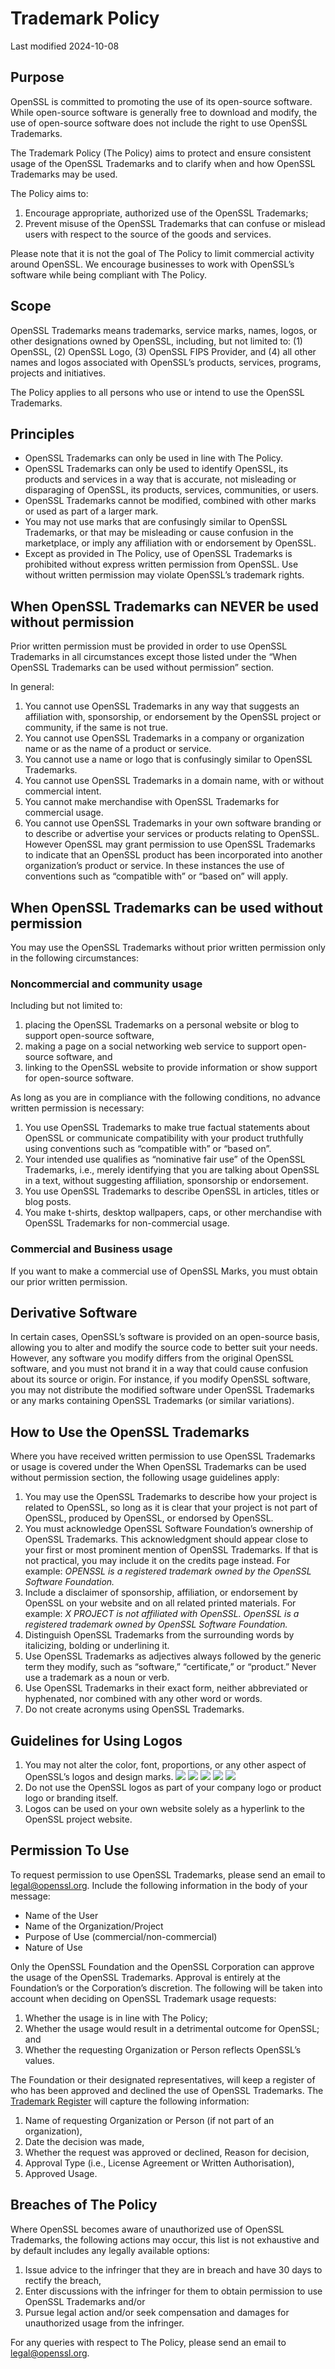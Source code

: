 # Trademark Policy

Last modified 2024-10-08

## Purpose

OpenSSL is committed to promoting the use of its open-source software. While
open-source software is generally free to download and modify, the use of
open-source software does not include the right to use OpenSSL Trademarks.

The Trademark Policy (The Policy) aims to protect and ensure consistent usage
of the OpenSSL Trademarks and to clarify when and how OpenSSL Trademarks may be
used.

The Policy aims to:

1. Encourage appropriate, authorized use of the OpenSSL Trademarks;
2. Prevent misuse of the OpenSSL Trademarks that can confuse or mislead users
   with respect to the source of the goods and services.

Please note that it is not the goal of The Policy to limit commercial
activity around OpenSSL. We encourage businesses to work with OpenSSL’s software
while being compliant with The Policy.

## Scope

OpenSSL Trademarks means trademarks, service marks, names, logos, or other
designations owned by OpenSSL, including, but not limited to: (1) OpenSSL,
(2) OpenSSL Logo, (3) OpenSSL FIPS Provider, and (4) all other names and logos
associated with OpenSSL’s products, services, programs, projects and
initiatives.

The Policy applies to all persons who use or intend to use the OpenSSL
Trademarks.

## Principles

* OpenSSL Trademarks can only be used in line with The Policy.
* OpenSSL Trademarks can only be used to identify OpenSSL, its products and
services in a way that is accurate, not misleading or disparaging of
OpenSSL, its products, services, communities, or users.
* OpenSSL Trademarks cannot be modified, combined with other marks or used as
part of a larger mark.
* You may not use marks that are confusingly similar to OpenSSL Trademarks, or
that may be misleading or cause confusion in the marketplace, or imply any
affiliation with or endorsement by OpenSSL.
* Except as provided in The Policy, use of OpenSSL Trademarks is prohibited
without express written permission from OpenSSL. Use without written
permission may violate OpenSSL’s trademark rights.

## When OpenSSL Trademarks can NEVER be used without permission

Prior written permission must be provided in order to use OpenSSL Trademarks in
all circumstances except those listed under the “When OpenSSL Trademarks can be
used without permission” section.

In general:

1. You cannot use OpenSSL Trademarks in any way that suggests an affiliation
   with, sponsorship, or endorsement by the OpenSSL project or community, if the
   same is not true.
2. You cannot use OpenSSL Trademarks in a company or organization name or as the
   name of a product or service.
3. You cannot use a name or logo that is confusingly similar to OpenSSL
   Trademarks.
4. You cannot use OpenSSL Trademarks in a domain name, with or without
   commercial intent.
5. You cannot make merchandise with OpenSSL Trademarks for commercial usage.
6. You cannot use OpenSSL Trademarks in your own software branding or to
   describe or advertise your services or products relating to OpenSSL. However
   OpenSSL may grant permission to use OpenSSL Trademarks to indicate that an
   OpenSSL product has been incorporated into another organization’s product or
   service. In these instances the use of conventions such as “compatible with”
   or “based on” will apply.

## When OpenSSL Trademarks can be used without permission

You may use the OpenSSL Trademarks without prior written permission only in the
following circumstances:

### Noncommercial and community usage

Including but not limited to:
1. placing the OpenSSL Trademarks on a personal website or blog to support
   open-source software,
2. making a page on a social networking web service to support open-source
   software, and
3. linking to the OpenSSL website to provide information or show support for
   open-source software.

As long as you are in compliance with the following conditions, no advance
written permission is necessary:

1. You use OpenSSL Trademarks to make true factual statements about OpenSSL or
   communicate compatibility with your product truthfully using conventions such
   as “compatible with” or “based on”.
2. Your intended use qualifies as “nominative fair use” of the OpenSSL
   Trademarks, i.e., merely identifying that you are talking about OpenSSL in a
   text, without suggesting affiliation, sponsorship or endorsement.
3. You use OpenSSL Trademarks to describe OpenSSL in articles, titles or blog
   posts.
4. You make t-shirts, desktop wallpapers, caps, or other merchandise with
   OpenSSL Trademarks for non-commercial usage.

### Commercial and Business usage

If you want to make a commercial use of OpenSSL Marks, you must obtain our prior
written permission.

## Derivative Software

In certain cases, OpenSSL’s software is provided on an open-source basis,
allowing you to alter and modify the source code to better suit your needs.
However, any software you modify differs from the original OpenSSL software, and
you must not brand it in a way that could cause confusion about its source or
origin. For instance, if you modify OpenSSL software, you may not distribute the
modified software under OpenSSL Trademarks or any marks containing OpenSSL
Trademarks (or similar variations).

## How to Use the OpenSSL Trademarks

Where you have received written permission to use OpenSSL Trademarks or usage is
covered under the When OpenSSL Trademarks can be used without permission
section, the following usage guidelines apply:

1. You may use the OpenSSL Trademarks to describe how your project is related to
   OpenSSL, so long as it is clear that your project is not part of OpenSSL,
   produced by OpenSSL, or endorsed by OpenSSL.
2. You must acknowledge OpenSSL Software Foundation’s ownership of OpenSSL
   Trademarks. This acknowledgment should appear close to your first or most
   prominent mention of OpenSSL Trademarks. If that is not practical, you may
   include it on the credits page instead. For example:
   *OPENSSL is a registered trademark owned by the OpenSSL Software Foundation.*
3. Include a disclaimer of sponsorship, affiliation, or endorsement by OpenSSL
   on your website and on all related printed materials. For example:
   *X PROJECT is not affiliated with OpenSSL. OpenSSL is a registered trademark
   owned by OpenSSL Software Foundation.*
4. Distinguish OpenSSL Trademarks from the surrounding words by italicizing,
   bolding or underlining it.
5. Use OpenSSL Trademarks as adjectives always followed by the generic term they
   modify, such as “software,” “certificate,” or “product.” Never use a
   trademark as a noun or verb.
6. Use OpenSSL Trademarks in their exact form, neither abbreviated or
   hyphenated, nor combined with any other word or words.
7. Do not create acronyms using OpenSSL Trademarks.

## Guidelines for Using Logos

1. You may not alter the color, font, proportions, or any other aspect of
   OpenSSL’s logos and design marks.
   ![](OpenSSL_Library.jpg)
   ![](OpenSSL_Projects.jpg)
   ![](OpenSSL_Mission.jpg)
   ![](OpenSSL_Foundation.jpg)
   ![](OpenSSL_Corporation.jpg)
2. Do not use the OpenSSL logos as part of your company logo or product logo or
   branding itself.
3. Logos can be used on your own website solely as a hyperlink to the OpenSSL
   project website.

## Permission To Use

To request permission to use OpenSSL Trademarks, please send an email to
[legal@openssl.org](mailto:legal@openssl.org).
Include the following information in the body of your message:

* Name of the User
* Name of the Organization/Project
* Purpose of Use (commercial/non-commercial)
* Nature of Use

Only the OpenSSL Foundation and the OpenSSL Corporation can approve the usage of
the OpenSSL Trademarks. Approval is entirely at the Foundation’s or the
Corporation’s discretion. The following will be taken into account when deciding
on OpenSSL Trademark usage requests:

1. Whether the usage is in line with The Policy;
2. Whether the usage would result in a detrimental outcome for OpenSSL; and
3. Whether the requesting Organization or Person reflects OpenSSL’s values.

The Foundation or their designated representatives, will keep a register of who
has been approved and declined the use of OpenSSL Trademarks. The
[Trademark Register] will capture the following information:

1. Name of requesting Organization or Person (if not part of an organization),
2. Date the decision was made,
3. Whether the request was approved or declined, Reason for decision,
4. Approval Type (i.e., License Agreement or Written Authorisation),
5. Approved Usage.

## Breaches of The Policy

Where OpenSSL becomes aware of unauthorized use of OpenSSL Trademarks, the
following actions may occur, this list is not exhaustive and by default includes
any legally available options:

1. Issue advice to the infringer that they are in breach and have 30 days to
   rectify the breach,
2. Enter discussions with the infringer for them to obtain permission to use
   OpenSSL Trademarks and/or
3. Pursue legal action and/or seek compensation and damages for unauthorized
   usage from the infringer.

For any queries with respect to The Policy, please send an email to
[legal@openssl.org](mailto:legal@openssl.org).

[Trademark Register]: (.../general-policies/policy-supplemental/TrademarkRegister.md)

